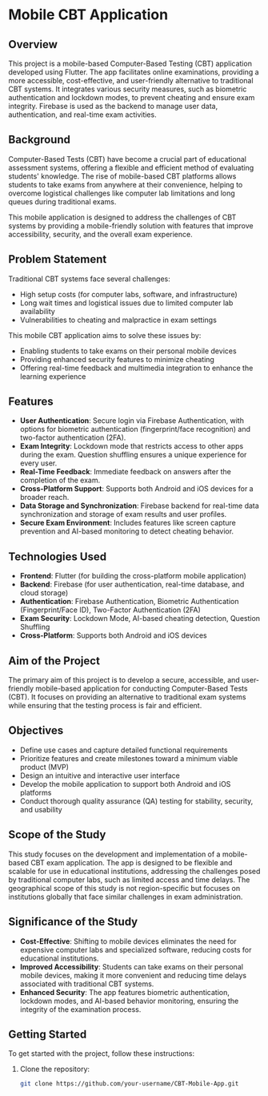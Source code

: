 # Mobile CBT Application

## Overview

This project is a mobile-based Computer-Based Testing (CBT) application developed using Flutter. The app facilitates online examinations, providing a more accessible, cost-effective, and user-friendly alternative to traditional CBT systems. It integrates various security measures, such as biometric authentication and lockdown modes, to prevent cheating and ensure exam integrity. Firebase is used as the backend to manage user data, authentication, and real-time exam activities.

## Background

Computer-Based Tests (CBT) have become a crucial part of educational assessment systems, offering a flexible and efficient method of evaluating students' knowledge. The rise of mobile-based CBT platforms allows students to take exams from anywhere at their convenience, helping to overcome logistical challenges like computer lab limitations and long queues during traditional exams.

This mobile application is designed to address the challenges of CBT systems by providing a mobile-friendly solution with features that improve accessibility, security, and the overall exam experience.

## Problem Statement

Traditional CBT systems face several challenges:
- High setup costs (for computer labs, software, and infrastructure)
- Long wait times and logistical issues due to limited computer lab availability
- Vulnerabilities to cheating and malpractice in exam settings

This mobile CBT application aims to solve these issues by:
- Enabling students to take exams on their personal mobile devices
- Providing enhanced security features to minimize cheating
- Offering real-time feedback and multimedia integration to enhance the learning experience

## Features

- **User Authentication**: Secure login via Firebase Authentication, with options for biometric authentication (fingerprint/face recognition) and two-factor authentication (2FA).
- **Exam Integrity**: Lockdown mode that restricts access to other apps during the exam. Question shuffling ensures a unique experience for every user.
- **Real-Time Feedback**: Immediate feedback on answers after the completion of the exam.
- **Cross-Platform Support**: Supports both Android and iOS devices for a broader reach.
- **Data Storage and Synchronization**: Firebase backend for real-time data synchronization and storage of exam results and user profiles.
- **Secure Exam Environment**: Includes features like screen capture prevention and AI-based monitoring to detect cheating behavior.

## Technologies Used

- **Frontend**: Flutter (for building the cross-platform mobile application)
- **Backend**: Firebase (for user authentication, real-time database, and cloud storage)
- **Authentication**: Firebase Authentication, Biometric Authentication (Fingerprint/Face ID), Two-Factor Authentication (2FA)
- **Exam Security**: Lockdown Mode, AI-based cheating detection, Question Shuffling
- **Cross-Platform**: Supports both Android and iOS devices

## Aim of the Project

The primary aim of this project is to develop a secure, accessible, and user-friendly mobile-based application for conducting Computer-Based Tests (CBT). It focuses on providing an alternative to traditional exam systems while ensuring that the testing process is fair and efficient.

## Objectives

- Define use cases and capture detailed functional requirements
- Prioritize features and create milestones toward a minimum viable product (MVP)
- Design an intuitive and interactive user interface
- Develop the mobile application to support both Android and iOS platforms
- Conduct thorough quality assurance (QA) testing for stability, security, and usability

## Scope of the Study

This study focuses on the development and implementation of a mobile-based CBT exam application. The app is designed to be flexible and scalable for use in educational institutions, addressing the challenges posed by traditional computer labs, such as limited access and time delays. The geographical scope of this study is not region-specific but focuses on institutions globally that face similar challenges in exam administration.

## Significance of the Study

- **Cost-Effective**: Shifting to mobile devices eliminates the need for expensive computer labs and specialized software, reducing costs for educational institutions.
- **Improved Accessibility**: Students can take exams on their personal mobile devices, making it more convenient and reducing time delays associated with traditional CBT systems.
- **Enhanced Security**: The app features biometric authentication, lockdown modes, and AI-based behavior monitoring, ensuring the integrity of the examination process.

## Getting Started

To get started with the project, follow these instructions:

1. Clone the repository:
   ```bash
   git clone https://github.com/your-username/CBT-Mobile-App.git
